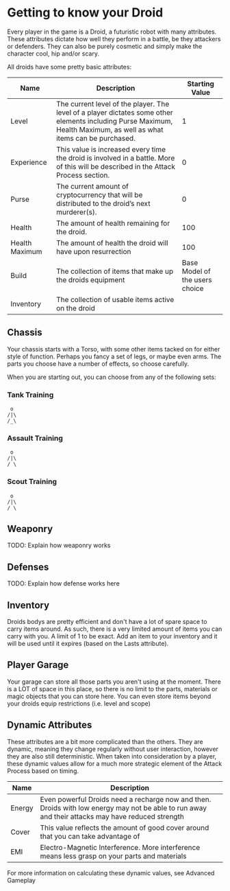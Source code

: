 
# Getting to know your Droid

Every player in the game is a Droid, a futuristic robot with many attributes. These attributes dictate how well they perform in a battle, be they attackers or defenders. They can also be purely cosmetic and simply make the character cool, hip and/or scary.

All droids have some pretty basic attributes:


|Name|Description|Starting Value|
|----|----|----|
|Level|The current level of the player. The level of a player dictates some other elements including Purse Maximum, Health Maximum, as well as what items can be purchased. | 1 |
|Experience| This value is increased every time the droid is involved in a battle. More of this will be described in the Attack Process section.|0|
|Purse|The current amount of cryptocurrency that will be distributed to the droid’s next murderer(s).|0|
|Health|The amount of health remaining for the droid.|100|
|Health Maximum|The amount of health the droid will have upon resurrection|100|
|Build| The collection of items that make up the droids equipment| Base Model of the users choice|
|Inventory| The collection of usable items active on the droid| |


## Chassis 

Your chassis starts with a Torso, with some other items tacked on for either style of function. Perhaps you fancy a set of legs, or maybe even arms. The parts you choose have a number of effects, so choose carefully. 

When you are starting out, you can choose from any of the following sets:

### Tank Training 

```
 o
/|\
/_\
```

### Assault Training


```
 o
/|\
/ \
```

### Scout Training

```
 o
/|\
/ \
```

## Weaponry 

TODO: Explain how weaponry works


## Defenses


TODO: Explain how defense works here

## Inventory

Droids bodys are pretty efficient and don't have a lot of spare space to carry items around. As such, there is a very limited amount of items you can carry with you. A limit of 1 to be exact. Add an item to your inventory and it will be used until it expires (based on the Lasts attribute).

## Player Garage

Your garage can store all those parts you aren't using at the moment. There is a LOT of space in this place, so there is no limit to the parts, materials or magic objects that you can store here. You can even store items beyond your droids equip restrictions (i.e. level and scope)

## Dynamic Attributes

These attributes are a bit more complicated than the others. They are dynamic, meaning they change regularly without user interaction, however they are also still deterministic. When taken into consideration by a player, these dynamic values allow for a much more strategic element of the Attack Process based on timing.

|Name|Description|
|----|----|
|Energy| Even powerful Droids need a recharge now and then. Droids with low energy may not be able to run away and their attacks may have reduced strength|
|Cover| This value reflects the amount of good cover around that you can take advantage of |
|EMI| Electro-Magnetic Interference. More interference means less grasp on your parts and materials|


<aside class='notice'>
For more information on calculating these dynamic values, see Advanced Gameplay
</aside>
